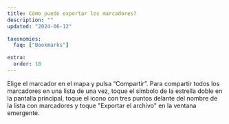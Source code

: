 ```yaml
---
title: Cómo puedo exportar los marcadores?
description: ""
updated: "2024-06-12"

taxonomies:
  faq: ["Bookmarks"]

extra:
  order: 10
---
```


Elige el marcador en el mapa y pulsa “Compartir”. Para compartir todos los marcadores en una lista de una vez, toque el símbolo de la estrella doble en la pantalla principal, toque el icono con tres puntos delante del nombre de la lista con marcadores y toque "Exportar el archivo" en la ventana emergente.
